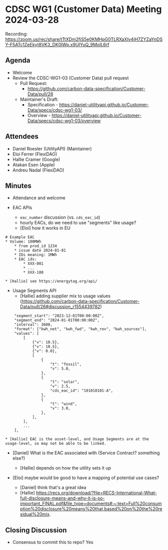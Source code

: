 # CDSC WG1 (Customer Data) Meeting 2024-03-28

Recording: https://zoom.us/rec/share/tTtXDm2fjS5e0KMHpG0TLRXaXIv4jH7ZYZaYnDSY-F5ATc1ZeEkyt8VK3_DK0lWp.x9UIYuQ_9MolL6rf

## Agenda
* Welcome
* Review the CDSC-WG1-03 (Customer Data) pull request
    * Pull Request:
        * https://github.com/carbon-data-specification/Customer-Data/pull/26
    * Maintainer's Draft:
        * Specification - https://daniel-utilityapi.github.io/Customer-Data/specs/cdsc-wg1-03/
        * Overview - https://daniel-utilityapi.github.io/Customer-Data/specs/cdsc-wg1-03/overview

## Attendees
* Daniel Roesler (UtilityAPI) (Maintainer)
* Eloi Ferrer (FlexiDAO)
* Hallie Cramer (Google)
* Atakan Esen (Apple)
* Andreu Nadal (FlexiDAO)

## Minutes
* Attendance and welcome

* EAC APIs
    * `eac_number` discussion (vs. `cds_eac_id`)
    * hourly EACs, do we need to use "segments" like usage?
    * [Eloi] how it works in EU
```
# Example EAC
* Volume: 100MWh
    * from prod_id 1234
    * issue date 2024-01-01
    * IDs meaning: 1MWh
    * EAC ids:
        * XXX-001
        * ...
        * XXX-100
```
    * [Hallie] see https://energytag.org/api/

* Usage Segments API
    * [Hallie] adding supplier mix to usage values (https://github.com/carbon-data-specification/Customer-Data/pull/26#discussion_r1554439782)
```
    "segment_start": "2023-12-01T00:00:00Z",
    "segment_end": "2024-01-01T00:00:00Z",
    "interval": 3600,
    "format": ["kwh_net", "kwh_fwd", "kwh_rev", "kwh_sources"],
    "values": [
        [
            {"v": 10.5},
            {"v": 10.5},
            {"v": 0.0},
            [
                {
                    "t": "fossil",
                    "v": 5.0,
                },
                {
                    "t": "solar",
                    "v": 2.5,
                    "cds_eac_id": "101010101-A",
                },
                {
                    "t": "wind",
                    "v": 3.0,
                },
            ],
        ],
        ...
    ],
```
    * [Hallie] EAC is the asset-level, and Usage Segments are at the usage-level, so may not be able to be linked.

* [Daniel] What is the EAC associated with (Service Contract? something else?)
    * [Hallie] depends on how the utility sets it up

* [Eloi] maybe would be good to have a mapping of potential use cases?
    * [Daniel] think that's a great idea
    * [Hallie] https://recs.org/download/?file=RECS-International-What-full-disclosure-means-and-why-it-is-so-important_FINAL.pdf&file_type=documents#:~:text=Full%20consumption%20disclosure%20means%20that,based%20on%20the%20residual%20mix.

## Closing Discussion
* Consensus to commit this to repo? Yes

